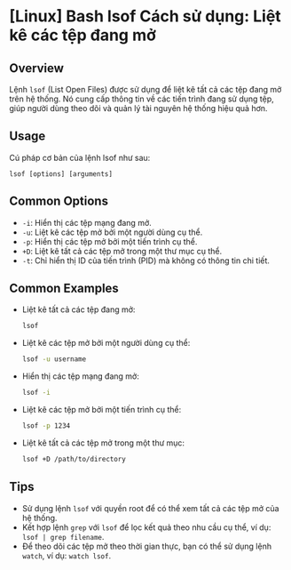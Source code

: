 # [Linux] Bash lsof Cách sử dụng: Liệt kê các tệp đang mở

## Overview
Lệnh `lsof` (List Open Files) được sử dụng để liệt kê tất cả các tệp đang mở trên hệ thống. Nó cung cấp thông tin về các tiến trình đang sử dụng tệp, giúp người dùng theo dõi và quản lý tài nguyên hệ thống hiệu quả hơn.

## Usage
Cú pháp cơ bản của lệnh lsof như sau:
```
lsof [options] [arguments]
```

## Common Options
- `-i`: Hiển thị các tệp mạng đang mở.
- `-u`: Liệt kê các tệp mở bởi một người dùng cụ thể.
- `-p`: Hiển thị các tệp mở bởi một tiến trình cụ thể.
- `+D`: Liệt kê tất cả các tệp mở trong một thư mục cụ thể.
- `-t`: Chỉ hiển thị ID của tiến trình (PID) mà không có thông tin chi tiết.

## Common Examples
- Liệt kê tất cả các tệp đang mở:
  ```bash
  lsof
  ```

- Liệt kê các tệp mở bởi một người dùng cụ thể:
  ```bash
  lsof -u username
  ```

- Hiển thị các tệp mạng đang mở:
  ```bash
  lsof -i
  ```

- Liệt kê các tệp mở bởi một tiến trình cụ thể:
  ```bash
  lsof -p 1234
  ```

- Liệt kê tất cả các tệp mở trong một thư mục:
  ```bash
  lsof +D /path/to/directory
  ```

## Tips
- Sử dụng lệnh `lsof` với quyền root để có thể xem tất cả các tệp mở của hệ thống.
- Kết hợp lệnh `grep` với `lsof` để lọc kết quả theo nhu cầu cụ thể, ví dụ: `lsof | grep filename`.
- Để theo dõi các tệp mở theo thời gian thực, bạn có thể sử dụng lệnh `watch`, ví dụ: `watch lsof`.